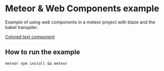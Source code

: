 # Meteor & Web Components example
Example of using web components in a meteor project with blaze and the babel transpiler.

[Colored text component](https://dev1an.github.io/Meteor-web-components-example/)

## How to run the example

```shell
meteor npm install && meteor
```

